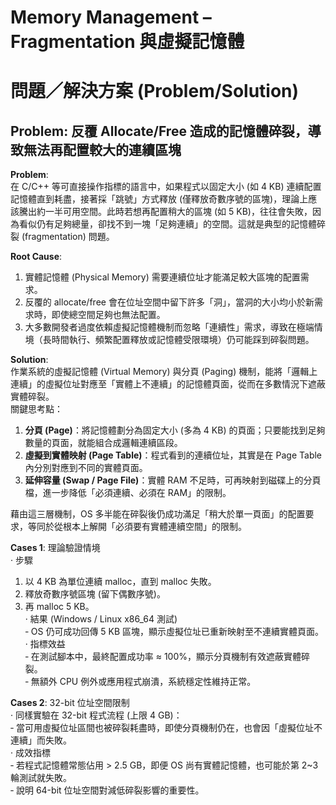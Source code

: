 # Memory Management – Fragmentation 與虛擬記憶體

# 問題／解決方案 (Problem/Solution)

## Problem: 反覆 Allocate/Free 造成的記憶體碎裂，導致無法再配置較大的連續區塊

**Problem**:  
在 C/C++ 等可直接操作指標的語言中，如果程式以固定大小 (如 4 KB) 連續配置記憶體直到耗盡，接著採「跳號」方式釋放 (僅釋放奇數序號的區塊)，理論上應該騰出約一半可用空間。此時若想再配置稍大的區塊 (如 5 KB)，往往會失敗，因為看似仍有足夠總量，卻找不到一塊「足夠連續」的空間。這就是典型的記憶體碎裂 (fragmentation) 問題。

**Root Cause**:  
1. 實體記憶體 (Physical Memory) 需要連續位址才能滿足較大區塊的配置需求。  
2. 反覆的 allocate/free 會在位址空間中留下許多「洞」，當洞的大小均小於新需求時，即使總空間足夠也無法配置。  
3. 大多數開發者過度依賴虛擬記憶體機制而忽略「連續性」需求，導致在極端情境（長時間執行、頻繁配置釋放或記憶體受限環境）仍可能踩到碎裂問題。

**Solution**:  
作業系統的虛擬記憶體 (Virtual Memory) 與分頁 (Paging) 機制，能將「邏輯上連續」的虛擬位址對應至「實體上不連續」的記憶體頁面，從而在多數情況下遮蔽實體碎裂。  
關鍵思考點：  
1. **分頁 (Page)**：將記憶體劃分為固定大小 (多為 4 KB) 的頁面；只要能找到足夠數量的頁面，就能組合成邏輯連續區段。  
2. **虛擬到實體映射 (Page Table)**：程式看到的連續位址，其實是在 Page Table 內分別對應到不同的實體頁面。  
3. **延伸容量 (Swap / Page File)**：實體 RAM 不足時，可再映射到磁碟上的分頁檔，進一步降低「必須連續、必須在 RAM」的限制。  

藉由這三層機制，OS 多半能在碎裂後仍成功滿足「稍大於單一頁面」的配置要求，等同於從根本上解開「必須要有實體連續空間」的限制。

**Cases 1**: 理論驗證情境  
‧ 步驟  
  1. 以 4 KB 為單位連續 malloc，直到 malloc 失敗。  
  2. 釋放奇數序號區塊 (留下偶數序號)。  
  3. 再 malloc 5 KB。  
‧ 結果 (Windows / Linux x86_64 測試)  
  ‑ OS 仍可成功回傳 5 KB 區塊，顯示虛擬位址已重新映射至不連續實體頁面。  
‧ 指標效益  
  ‑ 在測試腳本中，最終配置成功率 ≈ 100%，顯示分頁機制有效遮蔽實體碎裂。  
  ‑ 無額外 CPU 例外或應用程式崩潰，系統穩定性維持正常。  

**Cases 2**: 32-bit 位址空間限制  
‧ 同樣實驗在 32-bit 程式流程 (上限 4 GB)：  
  ‑ 當可用虛擬位址區間也被碎裂耗盡時，即使分頁機制仍在，也會因「虛擬位址不連續」而失敗。  
‧ 成效指標  
  ‑ 若程式記憶體常態佔用 > 2.5 GB，即便 OS 尚有實體記憶體，也可能於第 2~3 輪測試就失敗。  
  ‑ 說明 64-bit 位址空間對減低碎裂影響的重要性。